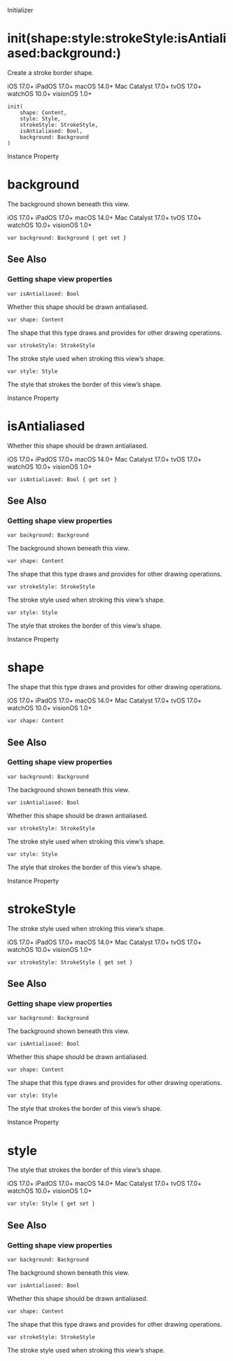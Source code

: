 Initializer

# init(shape:style:strokeStyle:isAntialiased:background:)

Create a stroke border shape.

iOS 17.0+  iPadOS 17.0+  macOS 14.0+  Mac Catalyst 17.0+  tvOS 17.0+  watchOS
10.0+  visionOS 1.0+

    
    
    init(
        shape: Content,
        style: Style,
        strokeStyle: StrokeStyle,
        isAntialiased: Bool,
        background: Background
    )

Instance Property

# background

The background shown beneath this view.

iOS 17.0+  iPadOS 17.0+  macOS 14.0+  Mac Catalyst 17.0+  tvOS 17.0+  watchOS
10.0+  visionOS 1.0+

    
    
    var background: Background { get set }

## See Also

### Getting shape view properties

`var isAntialiased: Bool`

Whether this shape should be drawn antialiased.

`var shape: Content`

The shape that this type draws and provides for other drawing operations.

`var strokeStyle: StrokeStyle`

The stroke style used when stroking this view’s shape.

`var style: Style`

The style that strokes the border of this view’s shape.

Instance Property

# isAntialiased

Whether this shape should be drawn antialiased.

iOS 17.0+  iPadOS 17.0+  macOS 14.0+  Mac Catalyst 17.0+  tvOS 17.0+  watchOS
10.0+  visionOS 1.0+

    
    
    var isAntialiased: Bool { get set }

## See Also

### Getting shape view properties

`var background: Background`

The background shown beneath this view.

`var shape: Content`

The shape that this type draws and provides for other drawing operations.

`var strokeStyle: StrokeStyle`

The stroke style used when stroking this view’s shape.

`var style: Style`

The style that strokes the border of this view’s shape.

Instance Property

# shape

The shape that this type draws and provides for other drawing operations.

iOS 17.0+  iPadOS 17.0+  macOS 14.0+  Mac Catalyst 17.0+  tvOS 17.0+  watchOS
10.0+  visionOS 1.0+

    
    
    var shape: Content

## See Also

### Getting shape view properties

`var background: Background`

The background shown beneath this view.

`var isAntialiased: Bool`

Whether this shape should be drawn antialiased.

`var strokeStyle: StrokeStyle`

The stroke style used when stroking this view’s shape.

`var style: Style`

The style that strokes the border of this view’s shape.

Instance Property

# strokeStyle

The stroke style used when stroking this view’s shape.

iOS 17.0+  iPadOS 17.0+  macOS 14.0+  Mac Catalyst 17.0+  tvOS 17.0+  watchOS
10.0+  visionOS 1.0+

    
    
    var strokeStyle: StrokeStyle { get set }

## See Also

### Getting shape view properties

`var background: Background`

The background shown beneath this view.

`var isAntialiased: Bool`

Whether this shape should be drawn antialiased.

`var shape: Content`

The shape that this type draws and provides for other drawing operations.

`var style: Style`

The style that strokes the border of this view’s shape.

Instance Property

# style

The style that strokes the border of this view’s shape.

iOS 17.0+  iPadOS 17.0+  macOS 14.0+  Mac Catalyst 17.0+  tvOS 17.0+  watchOS
10.0+  visionOS 1.0+

    
    
    var style: Style { get set }

## See Also

### Getting shape view properties

`var background: Background`

The background shown beneath this view.

`var isAntialiased: Bool`

Whether this shape should be drawn antialiased.

`var shape: Content`

The shape that this type draws and provides for other drawing operations.

`var strokeStyle: StrokeStyle`

The stroke style used when stroking this view’s shape.

